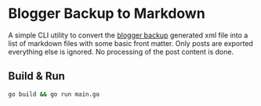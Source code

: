 # Blogger Backup to Markdown #

A simple CLI utility to convert the [blogger backup][blogger-backup] generated xml file into a list of markdown files with some basic front matter. Only posts are exported everything else is ignored. No processing of the post content is done.


## Build & Run ##

``` sh
go build && go run main.go
```

[blogger-backup]: https://support.google.com/blogger/answer/41387?hl=en
